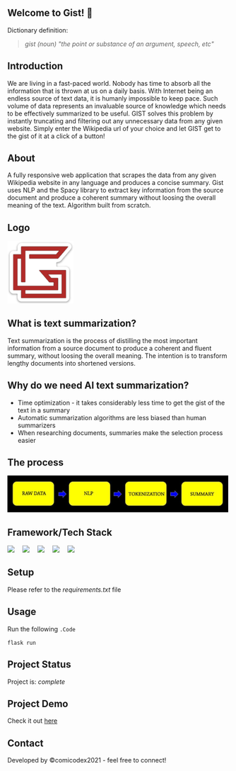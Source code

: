## Welcome to Gist! 👋
Dictionary definition:
> *gist (noun) "the point or substance of an argument, speech, etc"*

## Introduction ##
We are living in a fast-paced world. Nobody has time to absorb all the information that is thrown at us on a daily basis. With Internet being an endless source of text data, it is humanly impossible to keep pace. Such volume of data represents an invaluable source of knowledge which needs to be effectively summarized to be useful. GIST solves this problem by instantly truncating and filtering out any unnecessary data from any given website. Simply enter the Wikipedia url of your choice and let GIST get to the gist of it at a click of a button!

## About ##
A fully responsive web application that scrapes the data from any given Wikipedia website in any language and produces a concise summary. Gist uses NLP and the Spacy library to extract key information from the source document and produce a coherent summary without loosing the overall meaning of the text. Algorithm built from scratch.

## Logo ##
[<img src="static\img\g.png" width=150/>](static\img\g.png)

## What is text summarization? ##
Text summarization is the process of distilling the most important information from a source document to produce a coherent and fluent summary, without loosing the overall meaning. The intention is to transform lengthy documents into shortened versions.

## Why do we need AI text summarization? ##
* Time optimization - it takes considerably less time to get the gist of the text in a summary
* Automatic summarization algorithms are less biased than human summarizers
* When researching documents, summaries make the selection process easier

## The process ##
[<img src="static\img\flowchart.JPG" width=500/>](static\img\flowchart.JPG)

## Framework/Tech Stack ##
[<img src="https://img.shields.io/badge/webscraping-beautifulSoup-teal"/>](https://img.shields.io/badge/webscraping-beautifulSoup-teal)&emsp;
[<img src="https://img.shields.io/badge/library-SpaCy-teal" />](https://img.shields.io/badge/library-SpaCy-teal)&emsp;
[<img src="https://img.shields.io/badge/frontend-HTML5-teal"/>](https://img.shields.io/badge/frontend-HTML5-teal)&emsp;
[<img src="https://img.shields.io/badge/frontend-bootstrap-teal"/>](https://img.shields.io/badge/frontend-bootstrap-teal)&emsp;
[<img src="https://img.shields.io/badge/deployment-flask-teal"/>](https://img.shields.io/badge/deployment-flask-teal)


## Setup ##
Please refer to the *requirements.txt* file

## Usage ##
Run the following  `.Code`
```
flask run
```

## Project Status ##
Project is: *complete*

## Project Demo ##
Check it out [here](https://gist-nlp.herokuapp.com/)

## Contact ##
Developed by &copy;comicodex2021 - feel free to connect!


